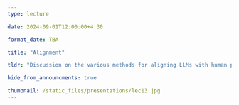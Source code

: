 ```yaml
---
type: lecture

date: 2024-09-01T12:00:00+4:30

format_date: TBA

title: "Alignment"

tldr: "Discussion on the various methods for aligning LLMs with human preferences &ndash; RLHF, DPO etc."

hide_from_announcments: true

thumbnail: /static_files/presentations/lec13.jpg
---
```

